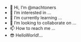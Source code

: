 - 👋 Hi, I’m @machtoners
- 👀 I’m interested in ...
- 🌱 I’m currently learning ...
- 💞️ I’m looking to collaborate on ...
- 📫 How to reach me ...
- 😎 HelloWorld!...

<!---
machtoners/machtoners is a ✨ special ✨ repository because its `README.md` (this file) appears on your GitHub profile.
You can click the Preview link to take a look at your changes.
--->
